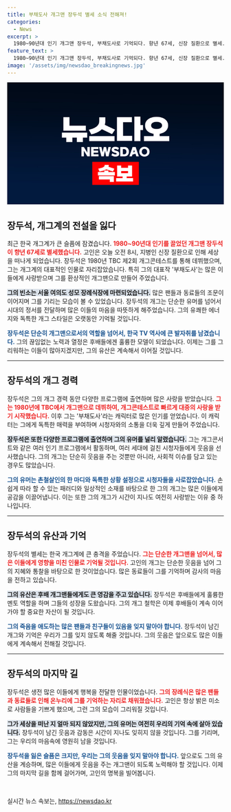 ```yaml
---
title: 부채도사 개그맨 장두석 별세 소식 전해져!
categories:
  - News
excerpt: >
  1980~90년대 인기 개그맨 장두석, 부채도사로 기억되다. 향년 67세, 신장 질환으로 별세. 그의 유머가 그리워질 시간.
feature_text: >
  1980~90년대 인기 개그맨 장두석, 부채도사로 기억되다. 향년 67세, 신장 질환으로 별세. 그의 유머가 그리워질 시간.
image: '/assets/img/newsdao_breakingnews.jpg'
---
```


<p><img src="/assets/img/newsdao_breakingnews.jpg" alt="cryptoinkorea 속보" /></p>

<h2 data-ke-size="size26">장두석, 개그계의 전설을 잃다</h2>

<p data-ke-size="size16">최근 한국 개그계가 큰 슬픔에 잠겼습니다. <b><span style="color: #ee2323;">1980~90년대 인기를 끌었던 개그맨 장두석이 향년 67세로 별세했습니다.</span></b> 고인은 오늘 오전 8시, 지병인 신장 질환으로 인해 세상을 떠나게 되었습니다. 장두석은 1980년 TBC 제2회 개그콘테스트를 통해 데뷔했으며, 그는 개그계의 대표적인 인물로 자리잡았습니다. 특히 그의 대표작 '부채도사'는 많은 이들에게 사랑받으며 그를 환상적인 개그맨으로 만들어 주었습니다.</p>

<p data-ke-size="size16"><b><span style="background-color: #21538527;">그의 빈소는 서울 여의도 성모 장례식장에 마련되었습니다.</span></b> 많은 팬들과 동료들의 조문이 이어지며 그를 기리는 모습이 볼 수 있었습니다. 장두석의 개그는 단순한 유머를 넘어서 시대의 정서를 전달하며 많은 이들의 마음을 따뜻하게 해주었습니다. 그의 유쾌한 에너지와 독특한 개그 스타일은 오랫동안 기억될 것입니다.</p>

<p data-ke-size="size16"><b><span style="color: #1a5490;">장두석은 단순히 개그맨으로서의 역할을 넘어서, 한국 TV 역사에 큰 발자취를 남겼습니다.</span></b> 그의 끊임없는 노력과 열정은 후배들에겐 훌륭한 모델이 되었습니다. 이제는 그를 그리워하는 이들이 많아지겠지만, 그의 유산은 계속해서 이어질 것입니다.</p>

<hr>

<h2 data-ke-size="size26">장두석의 개그 경력</h2>

<p data-ke-size="size16">장두석은 그의 개그 경력 동안 다양한 프로그램에 출연하며 많은 사랑을 받았습니다. <b><span style="color: #ee2323;">그는 1980년에 TBC에서 개그맨으로 데뷔하여, 개그콘테스트로 빠르게 대중의 사랑을 받기 시작했습니다.</span></b> 이후 그는 '부채도사'라는 캐릭터로 많은 인기를 얻었습니다. 이 캐릭터는 그에게 독특한 매력을 부여하며 시청자와의 소통을 더욱 깊게 만들어 주었습니다.</p>

<p data-ke-size="size16"><b><span style="background-color: #21538527;">장두석은 또한 다양한 프로그램에 출연하며 그의 유머를 널리 알렸습니다.</span></b> 그는 개그콘서트와 같은 여러 인기 프로그램에서 활동하며, 여러 세대에 걸친 시청자들에게 웃음을 선사했습니다. 그의 개그는 단순히 웃음을 주는 것뿐만 아니라, 사회적 이슈를 담고 있는 경우도 많았습니다.</p>

<p data-ke-size="size16"><b><span style="color: #1a5490;">그의 유머는 촌철살인의 한 마디와 독특한 상황 설정으로 시청자들을 사로잡았습니다.</span></b> 손쉽게 따라 할 수 있는 패러디와 일상적인 소재를 바탕으로 한 그의 개그는 많은 이들에게 공감을 이끌어냅니다. 이는 또한 그의 개그가 시간이 지나도 여전히 사랑받는 이유 중 하나입니다.</p>

<hr>

<h2 data-ke-size="size26">장두석의 유산과 기억</h2>

<p data-ke-size="size16">장두석의 별세는 한국 개그계에 큰 충격을 주었습니다. <b><span style="color: #ee2323;">그는 단순한 개그맨을 넘어서, 많은 이들에게 영향을 미친 인물로 기억될 것입니다.</span></b> 고인의 개그는 단순한 웃음을 넘어 그의 지혜와 통찰을 바탕으로 한 것이었습니다. 많은 동료들이 그를 기억하며 감사의 마음을 전하고 있습니다.</p>

<p data-ke-size="size16"><b><span style="background-color: #21538527;">그의 유산은 후배 개그맨들에게도 큰 영감을 주고 있습니다.</span></b> 장두석은 후배들에게 훌륭한 멘토 역할을 하며 그들의 성장을 도왔습니다. 그의 개그 철학은 이제 후배들이 계속 이어가야 할 중요한 자산이 될 것입니다.</p>

<p data-ke-size="size16"><b><span style="color: #1a5490;">그의 죽음을 애도하는 많은 팬들과 친구들이 있음을 잊지 말아야 합니다.</span></b> 장두석이 남긴 개그와 기억은 우리가 그를 잊지 않도록 해줄 것입니다. 그의 웃음은 앞으로도 많은 이들에게 계속해서 전해질 것입니다.</p>

<hr>

<h2 data-ke-size="size26">장두석의 마지막 길</h2>

<p data-ke-size="size16">장두석은 생전 많은 이들에게 행복을 전달한 인물이었습니다. <b><span style="color: #ee2323;">그의 장례식은 많은 팬들과 동료들로 인해 온누리에 그를 기억하는 자리로 채워졌습니다.</span></b> 고인은 항상 밝은 미소로 사람들을 기쁘게 했으며, 그런 그의 모습이 그리워질 것입니다.</p>

<p data-ke-size="size16"><b><span style="background-color: #21538527;">그가 세상을 떠난 지 얼마 되지 않았지만, 그의 유머는 여전히 우리의 기억 속에 살아 있습니다.</span></b> 장두석이 남긴 웃음과 감동은 시간이 지나도 잊히지 않을 것입니다. 그를 기리며, 그는 우리의 마음속에 영원히 남을 것입니다.</p>

<p data-ke-size="size16"><b><span style="color: #1a5490;">장두석을 잃은 슬픔은 크지만, 우리는 그의 웃음을 잊지 말아야 합니다.</span></b> 앞으로도 그의 유산을 계승하며, 많은 이들에게 웃음을 주는 개그맨이 되도록 노력해야 할 것입니다. 이제 그의 마지막 길을 함께 걸어가며, 고인의 명복을 빌어봅니다.</p>

<p data-ke-size="size16">&nbsp;</p>
실시간 뉴스 속보는, <a href="https://newsdao.kr" rel="dofollow">https://newsdao.kr</a>


